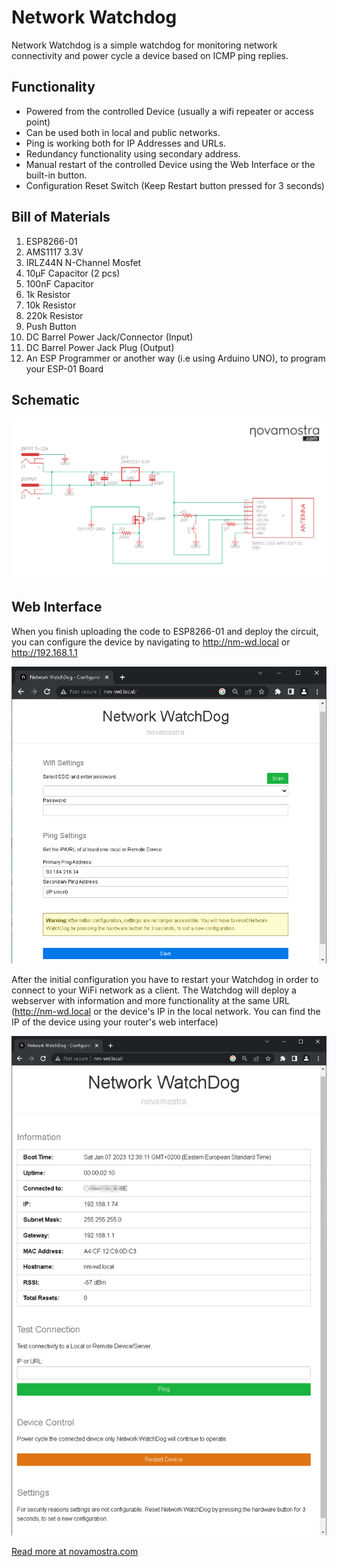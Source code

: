 # Network Watchdog
 Network Watchdog is a simple watchdog for monitoring network connectivity and power cycle a device based on ICMP ping replies. 
 
 ## Functionality
- Powered from the controlled Device (usually a wifi repeater or access point)
- Can be used both in local and public networks.
- Ping is working both for IP Addresses and URLs.
- Redundancy functionality using secondary address.
- Manual restart of the controlled Device using the Web Interface or the built-in button.
- Configuration Reset Switch (Keep Restart button pressed for 3 seconds)

## Bill of Materials
1) ESP8266-01
2) AMS1117 3.3V
3) IRLZ44N N-Channel Mosfet
4) 10μF Capacitor (2 pcs)
5) 100nF Capacitor
6) 1k Resistor
7) 10k Resistor
8) 220k Resistor
9) Push Button
10) DC Barrel Power Jack/Connector (Input)
11) DC Barrel Power Jack Plug (Output)
12) An ESP Programmer or another way (i.e using Arduino UNO), to program your ESP-01 Board

 ## Schematic
<p align="center">
  <img src="/schematic/networkWatchdog.png">
</p>

## Web Interface
When you finish uploading the code to ESP8266-01 and deploy the circuit, you can configure the device by navigating to http://nm-wd.local or http://192.168.1.1
<p align="center">
  <img src="/screenshots/ap.png">
</p>

After the initial configuration you have to restart your Watchdog in order to connect to your WiFi network as a client. The Watchdog will deploy a webserver with information and more functionality at the same URL (http://nm-wd.local or the device's IP in the local network. You can find the IP of the device using your router's web interface)
<p align="center">
  <img src="/screenshots/control-page.png">
</p>

<a href="https://novamostra.com/2023/01/07/network-watchdog/">Read more at novamostra.com</a>
